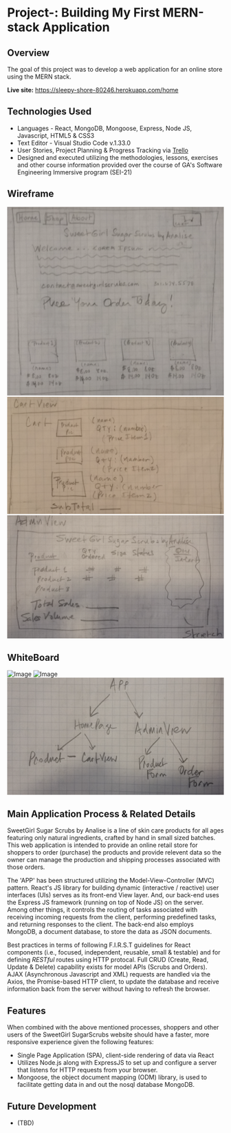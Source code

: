 # Project-: Building My First MERN-stack Application

## Overview

The goal of this project was to develop a web application for an online store using the MERN stack. 

**Live site:** <https://sleepy-shore-80246.herokuapp.com/home>

## Technologies Used

* Languages - React, MongoDB, Mongoose, Express, Node JS, Javascript, HTML5 & CSS3 
* Text Editor - Visual Studio Code v.1.33.0
* User Stories, Project Planning & Progress Tracking via [Trello](https://trello.com/invite/b/XwfQGkLd/b4c4dc0580791f20c35d674e2dd5a27a/ga-sei-21-project-3)
* Designed and executed utilizing the methodologies, lessons, exercises and other course information provided over the course of GA's Software Engineering Immersive program (SEI-21) 

## Wireframe
![Image](images/p3-homepage-wireframe.png)
![Image](images/p3-cartview-wireframe.png)
![Image](images/p3-adminview-wireframe.png)

## WhiteBoard
![Image](images/p3-whiteboard1.png)
![Image](images/p3-whiteboard2.png)
![Image](images/component-tree.png)

## Main Application Process & Related Details

SweetGirl Sugar Scrubs by Analise is a line of skin care products for all ages featuring only natural ingredients, crafted by hand in small sized batches. This web application is intended to provide an online retail store for shoppers to order (purchase) the products and provide relevent data so the owner can manage the production and shipping processes associated with those orders. 

The 'APP' has been structured utilizing the Model-View-Controller (MVC) pattern. React's JS library for building dynamic (interactive / reactive) user interfaces (UIs) serves as its front-end View layer.  And, our back-end uses the Express JS framework (running on top of Node JS) on the server.  Among other things, it controls the routing of tasks associated with receiving incoming requests from the client, performing predefined tasks, and returning responses to the client. The back-end also employs MongoDB, a document database, to store the data as JSON documents.


Best practices in terms of following F.I.R.S.T guidelines for React components (i.e., focused, independent, reusable, small & testable) and for defining _RESTful_ routes using HTTP protocal. Full CRUD (Create, Read, Update & Delete) capability exists for model APIs (Scrubs and Orders). AJAX (Asynchronous Javascript and XML) requests are handled via the Axios, the Promise-based HTTP client, to update the database and receive information back from the server without having to refresh the browser. 

## Features

When combined with the above mentioned processes, shoppers and other users of the SweetGirl SugarScrubs website should have a faster, more responsive experience given the following features: 

* Single Page Application (SPA), client-side rendering of data via React
* Utilizes Node.js along with ExpressJS to set up and configure a server that listens for HTTP requests from your browser.
* Mongoose, the object document mapping (ODM) library, is used to facilitate getting data in and out the nosql database MongoDB.

## Future Development

* (TBD)



 